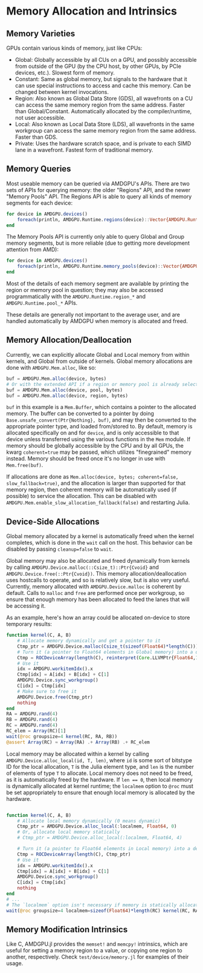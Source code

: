 # Memory Allocation and Intrinsics

## Memory Varieties

GPUs contain various kinds of memory, just like CPUs:

- Global: Globally accessible by all CUs on a GPU, and possibly accessible from outside of the GPU (by the CPU host, by other GPUs, by PCIe devices, etc.). Slowest form of memory.
- Constant: Same as global memory, but signals to the hardware that it can use special instructions to access and cache this memory. Can be changed between kernel invocations.
- Region: Also known as Global Data Store (GDS), all wavefronts on a CU can access the same memory region from the same address. Faster than Global/Constant. Automatically allocated by the compiler/runtime, not user accessible.
- Local: Also known as Local Data Store (LDS), all wavefronts in the same workgroup can access the same memory region from the same address. Faster than GDS.
- Private: Uses the hardware scratch space, and is private to each SIMD lane in a wavefront. Fastest form of traditional memory.

## Memory Queries

Most useable memory can be queried via AMDGPU's APIs. There are two sets of
APIs for querying memory: the older "Regions" API, and the newer "Memory Pools"
API. The Regions API is able to query all kinds of memory segments for each
device:

```julia
for device in AMDGPU.devices()
    foreach(println, AMDGPU.Runtime.regions(device)::Vector{AMDGPU.Runtime.ROCMemoryRegion})
end
```

The Memory Pools API is currently only able to query Global and Group memory
segments, but is more reliable (due to getting more development attention from
AMD):

```julia
for device in AMDGPU.devices()
    foreach(println, AMDGPU.Runtime.memory_pools(device)::Vector{AMDGPU.Runtime.ROCMemoryPool})
end
```

Most of the details of each memory segment are available by printing the region
or memory pool in question; they may also be accessed programmatically with the
`AMDGPU.Runtime.region_*` and `AMDGPU.Runtime.pool_*` APIs.

These details are generally not important to the average user, and are handled
automatically by AMDGPU when memory is allocated and freed.

## Memory Allocation/Deallocation

Currently, we can explicitly allocate Global and Local memory from within
kernels, and Global from outside of kernels. Global memory allocations are done
with `AMDGPU.Mem.alloc`, like so:

```julia
buf = AMDGPU.Mem.alloc(device, bytes)
# Or with the extended API if a region or memory pool is already selected:
buf = AMDGPU.Mem.alloc(device, pool, bytes)
buf = AMDGPU.Mem.alloc(device, region, bytes)
```

`buf` in this example is a `Mem.Buffer`, which contains a pointer
to the allocated memory. The buffer can be converted to a pointer by doing
`Base.unsafe_convert(Ptr{Nothing}, buf)`, and may then be converted to the
appropriate pointer type, and loaded from/stored to. By default, memory is
allocated specifically on and for `device`, and is only accessible to that
device unless transferred using the various functions in the `Mem` module. If
memory should be globally accessible by the CPU and by all GPUs, the kwarg
`coherent=true` may be passed, which utilizes "finegrained" memory instead.
Memory should be freed once it's no longer in use with `Mem.free(buf)`.

If allocations are done as
`Mem.alloc(device, bytes; coherent=false, slow_fallback=true)`, and the
allocation is larger than supported for that memory region, then coherent
memory will be automatically used (if possible) to service the allocation. This
can be disabled with `AMDGPU.Mem.enable_slow_allocation_fallback(false)` and
restarting Julia.

## Device-Side Allocations

Global memory allocated by a kernel is automatically freed when the kernel
completes, which is done in the `wait` call on the host. This behavior can be
disabled by passing `cleanup=false` to `wait`.

Global memory may also be allocated and freed dynamically from kernels by
calling `AMDGPU.Device.malloc(::Csize_t)::Ptr{Cvoid}` and
`AMDGPU.Device.free(::Ptr{Cvoid})`.  This memory allocation/deallocation uses
hostcalls to operate, and so is relatively slow, but is also very useful.
Currently, memory allocated with `AMDGPU.Device.malloc` is coherent by default.
Calls to `malloc` and `free` are performed once per workgroup, so ensure that
enough memory has been allocated to feed the lanes that will be accessing it.

As an example, here's how an array could be allocated on-device to store
temporary results:

```julia
function kernel(C, A, B)
    # Allocate memory dynamically and get a pointer to it
    Ctmp_ptr = AMDGPU.Device.malloc(Csize_t(sizeof(Float64)*length(C)))
    # Turn it (a pointer to Float64 elements in Global memory) into a device-side array
    Ctmp = ROCDeviceArray(length(C), reinterpret(Core.LLVMPtr{Float64,1}, Ctmp_ptr))
    # Use it
    idx = AMDGPU.workitemIdx().x
    Ctmp[idx] = A[idx] + B[idx] + C[1]
    AMDGPU.Device.sync_workgroup()
    C[idx] = Ctmp[idx]
    # Make sure to free it
    AMDGPU.Device.free(Ctmp_ptr)
    nothing
end
RA = AMDGPU.rand(4)
RB = AMDGPU.rand(4)
RC = AMDGPU.rand(4)
RC_elem = Array(RC)[1]
wait(@roc groupsize=4 kernel(RC, RA, RB))
@assert Array(RC) ≈ Array(RA) .+ Array(RB) .+ RC_elem
```

Local memory may be allocated within a kernel by calling
`AMDGPU.Device.alloc_local(id, T, len)`, where `id` is some sort of bitstype ID
for the local allocation, `T` is the Julia element type, and `len` is the
number of elements of type `T` to allocate. Local memory does not need to be
freed, as it is automatically freed by the hardware. If `len == 0`, then local
memory is dynamically allocated at kernel runtime; the `localmem` option to
`@roc` must be set appropriately to ensure that enough local memory is
allocated by the hardware.

```julia

```

```julia
function kernel(C, A, B)
    # Allocate local memory dynamically (0 means dynamic)
    Ctmp_ptr = AMDGPU.Device.alloc_local(:localmem, Float64, 0)
    # Or, allocate local memory statically
    # Ctmp_ptr = AMDGPU.Device.alloc_local(:localmem, Float64, 4)

    # Turn it (a pointer to Float64 elements in Local memory) into a device-side array
    Ctmp = ROCDeviceArray(length(C), Ctmp_ptr)
    # Use it
    idx = AMDGPU.workitemIdx().x
    Ctmp[idx] = A[idx] + B[idx] + C[1]
    AMDGPU.Device.sync_workgroup()
    C[idx] = Ctmp[idx]
    nothing
end
# ...
# The `localmem` option isn't necessary if memory is statically allocated
wait(@roc groupsize=4 localmem=sizeof(Float64)*length(RC) kernel(RC, RA, RB))
```

## Memory Modification Intrinsics

Like C, AMDGPU.jl provides the `memset!` and `memcpy!` intrinsics, which are
useful for setting a memory region to a value, or copying one region to
another, respectively. Check `test/device/memory.jl` for examples of their
usage.
